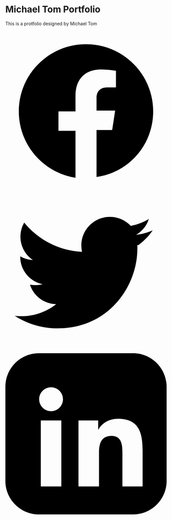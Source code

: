# Michael Tom Portfolio

This is a protfolio designed by Michael Tom 
<div className="flex space-x-4 mt-4">
              <a href="#" className="text-yellow-500 hover:text-amber-600">
                <svg className="w-6 h-6 fill-current" viewBox="0 0 24 24">
                  <path d="M22 12c0-5.524-4.476-10-10-10S2 6.476 2 12c0 4.991 3.657 9.128 8.438 9.878v-6.987H7.898v-2.89h2.54V9.65c0-2.506 1.493-3.89 3.78-3.89 1.097 0 2.24.195 2.24.195v2.476h-1.262c-1.242 0-1.63.774-1.63 1.566v1.888h2.773l-.443 2.89h-2.33v6.987C18.343 21.128 22 16.991 22 12z" />
                </svg>
              </a>
              <a href="#" className="text-yellow-500 hover:text-amber-600">
                <svg className="w-6 h-6 fill-current" viewBox="0 0 24 24">
                  <path d="M19.633 7.897c.013.18.013.361.013.541 0 5.513-4.197 11.864-11.864 11.864-2.354 0-4.543-.69-6.385-1.865.327.038.64.051.973.051 1.953 0 3.749-.664 5.186-1.791-1.826-.038-3.362-1.24-3.893-2.9.258.038.513.064.785.064.38 0 .752-.051 1.1-.14-1.904-.389-3.338-2.064-3.338-4.084v-.051c.564.315 1.209.513 1.894.538-1.125-.751-1.863-2.028-1.863-3.475 0-.764.204-1.478.563-2.093 2.054 2.517 5.131 4.172 8.605 4.351-.064-.305-.102-.63-.102-.953 0-2.339 1.896-4.248 4.248-4.248 1.222 0 2.33.513 3.106 1.34.97-.191 1.878-.543 2.697-1.028-.319.993-1 1.831-1.891 2.361.864-.102 1.689-.33 2.458-.665-.576.848-1.311 1.605-2.158 2.21z" />
                </svg>
              </a>
              <a href="#" className="text-yellow-500 hover:text-amber-600">
                <svg className="w-6 h-6 fill-current" viewBox="0 0 24 24">
                  <path d="M19 0h-14c-2.761 0-5 2.239-5 5v14c0 2.761 2.239 5 5 5h14c2.761 0 5-2.239 5-5v-14c0-2.761-2.239-5-5-5zM8.327 19.837h-3.054v-9.825h3.054v9.825zM6.8 8.634c-.98 0-1.774-.8-1.774-1.784 0-.984.795-1.784 1.774-1.784.979 0 1.774.8 1.774 1.784 0 .984-.795 1.784-1.774 1.784zM20.473 19.837h-3.055v-4.877c0-1.16-.021-2.654-1.618-2.654-1.62 0-1.867 1.263-1.867 2.571v4.96h-3.054v-9.825h2.933v1.341h.042c.409-.776 1.408-1.596 2.899-1.596 3.101 0 3.672 2.043 3.672 4.697v5.383z" />
                </svg>
              </a>
            </div>
